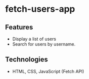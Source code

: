 # fetch-users-app

## Features
- Display a list of users
- Search for users by username.

## Technologies
- HTML, CSS, JavaScript (Fetch API)
